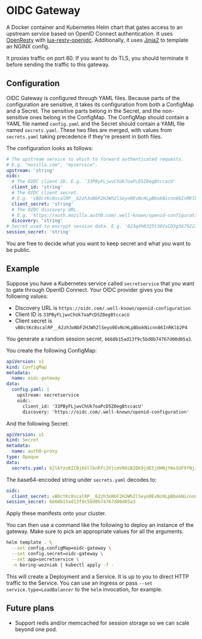 # OIDC Gateway

A Docker container and Kubernetes Helm chart that gates access to an upstream service
based on OpenID Connect authentication. It uses
[OpenResty](https://github.com/openresty/openresty) with
[lua-resty-openidc](https://github.com/zmartzone/lua-resty-openidc). Additionally, it
uses [Jinja2](http://jinja.pocoo.org/docs/2.10/) to template an NGINX config.

It proxies traffic on port 80. If you want to do TLS, you should terminate it before
sending the traffic to this gateway.

## Configuration

OIDC Gateway is configured through YAML files. Because parts of the configuration are
sensitive, it takes its configuration from both a ConfigMap and a Secret. The
sensitive parts belong in the Secret, and the non-sensitive ones belong in the
ConfigMap. The ConfigMap should contain a YAML file named `config.yaml` and the
Secret should contain a YAML file named `secrets.yaml`. These two files are merged,
with values from `secrets.yaml` taking precedence if they're present in both files.

The configuration looks as follows:

```yaml
# The upstream service to which to forward authenticated requests.
# E.g. "mozilla.com", "myservice". 
upstream: 'string'
oidc:
  # The OIDC client ID. E.g. '33PByFLjwvChUk7oaPcD5Z0egBtccacU'
  client_id: 'string'
  # The OIDC client secret.
  # E.g. 'vBOctKc8scalRP__62zh3oNbF2HJWh2lSeyo0EvNcHLpBbokNicnn86InRKlb2P4'
  client_secret: 'string'
  # The OIDC discovery URL.
  # E.g. 'https://auth.mozilla.auth0.com/.well-known/openid-configuration'
  discovery: 'string'
# Secret used to encrypt session data. E.g. '623q4hR325t36VsCD3g567922IC0073T'
session_secret: 'string'
```

You are free to decide what you want to keep secret and what you want to be public.

## Example

Suppose you have a Kubernetes service called `secretservice` that you want to gate
through OpenID Connect. Your OIDC provider gives you the following values:

- Discovery URL is `https://oidc.com/.well-known/openid-configuration`
- Client ID is `33PByFLjwvChUk7oaPcD5Z0egBtccacU`
- Client secret is `vBOctKc8scalRP__62zh3oNbF2HJWh2lSeyo0EvNcHLpBbokNicnn86InRKlb2P4`

You generate a random session secret, `6660b15ad13f9c5bd0b74767d00d05a3`.

You create the following ConfigMap:

```yaml
apiVersion: v1
kind: ConfigMap
metadata:
  name: oidc-gateway
data:
  config.yaml: |
    upstream: secretservice
    oidc:
      client_id: '33PByFLjwvChUk7oaPcD5Z0egBtccacU'
      discovery: 'https://oidc.com/.well-known/openid-configuration'
```

And the following Secret:

```yaml
apiVersion: v1
kind: Secret
metadata:
  name: auth0-proxy
type: Opaque
data:
  secrets.yaml: b2lkYzoKICBjbGllbnRfc2VjcmV0OiB2Qk9jdEtjOHNjYWxSUF9fNjJ6aDNvTmJGMkhKV2gybFNleW8wRXZOY0hMcEJib2tOaWNubjg2SW5SS2xiMlA0CnNlc3Npb25fc2VjcmV0OiA2NjYwYjE1YWQxM2Y5YzViZDBiNzQ3NjdkMDBkMDVhMwo=
```

The base64-encoded string under `secrets.yaml` decodes to:

```yaml
oidc:
  client_secret: vBOctKc8scalRP__62zh3oNbF2HJWh2lSeyo0EvNcHLpBbokNicnn86InRKlb2P4
session_secret: 6660b15ad13f9c5bd0b74767d00d05a3
```

Apply these manifests onto your cluster.

You can then use a command like the following to deploy an instance of the
gateway. Make sure to pick an appropriate values for all the arguments.

```bash
helm template . \
  --set config.configMap=oidc-gateway \
  --set config.secret=oidc-gateway \
  --set app=secretservice \
  -n boring-wozniak | kubectl apply -f -
```  

This will create a Deployment and a Service. It is up to you to direct HTTP traffic
to the Service. You can use an Ingress or pass `--set service.type=LoadBalancer` to
the `helm` invocation, for example.

## Future plans

- Support redis and/or memcached for session storage so we can scale beyond one pod.
